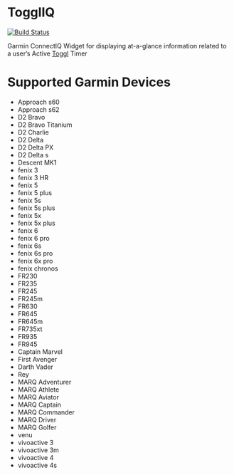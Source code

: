 # TogglIQ

[![Build Status](https://travis-ci.com/gcaufield/TogglIQ.svg?branch=master)](https://travis-ci.com/gcaufield/TogglIQ)

Garmin ConnectIQ Widget for displaying at-a-glance information related to a user’s Active [Toggl](https://track.toggl.com/) Timer

# Supported Garmin Devices
- Approach s60
- Approach s62
- D2 Bravo
- D2 Bravo Titanium
- D2 Charlie
- D2 Delta
- D2 Delta PX
- D2 Delta s
- Descent MK1
- fenix 3
- fenix 3 HR
- fenix 5
- fenix 5 plus
- fenix 5s
- fenix 5s plus
- fenix 5x
- fenix 5x plus
- fenix 6
- fenix 6 pro
- fenix 6s
- fenix 6s pro
- fenix 6x pro
- fenix chronos
- FR230
- FR235
- FR245
- FR245m
- FR630
- FR645
- FR645m
- FR735xt
- FR935
- FR945
- Captain Marvel
- First Avenger
- Darth Vader
- Rey
- MARQ Adventurer
- MARQ Athlete
- MARQ Aviator
- MARQ Captain
- MARQ Commander
- MARQ Driver
- MARQ Golfer
- venu
- vivoactive 3
- vivoactive 3m
- vivoactive 4
- vivoactive 4s
